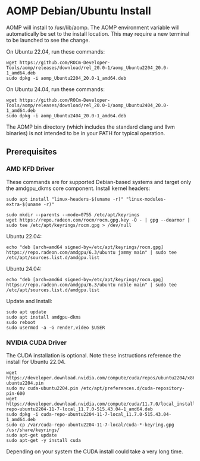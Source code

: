 # AOMP Debian/Ubuntu Install 
AOMP will install to /usr/lib/aomp. The AOMP environment variable will automatically be set to the install location. This may require a new terminal to be launched to see the change.<br>

On Ubuntu 22.04,  run these commands:
```
wget https://github.com/ROCm-Developer-Tools/aomp/releases/download/rel_20.0-1/aomp_Ubuntu2204_20.0-1_amd64.deb
sudo dpkg -i aomp_Ubuntu2204_20.0-1_amd64.deb
```
On Ubuntu 24.04,  run these commands:
```
wget https://github.com/ROCm-Developer-Tools/aomp/releases/download/rel_20.0-1/aomp_Ubuntu2404_20.0-1_amd64.deb
sudo dpkg -i aomp_Ubuntu2404_20.0-1_amd64.deb
```

The AOMP bin directory (which includes the standard clang and llvm binaries) is not intended to be in your PATH for typical operation.

## Prerequisites
### AMD KFD Driver
These commands are for supported Debian-based systems and target only the amdgpu_dkms core component.
Install kernel headers:
```
sudo apt install "linux-headers-$(uname -r)" "linux-modules-extra-$(uname -r)"
```
```
sudo mkdir --parents --mode=0755 /etc/apt/keyrings
wget https://repo.radeon.com/rocm/rocm.gpg.key -O - | gpg --dearmor | sudo tee /etc/apt/keyrings/rocm.gpg > /dev/null
```
Ubuntu 22.04:
```
echo "deb [arch=amd64 signed-by=/etc/apt/keyrings/rocm.gpg] https://repo.radeon.com/amdgpu/6.3/ubuntu jammy main" | sudo tee /etc/apt/sources.list.d/amdgpu.list
```
Ubuntu 24.04:
```
echo "deb [arch=amd64 signed-by=/etc/apt/keyrings/rocm.gpg] https://repo.radeon.com/amdgpu/6.3/ubuntu noble main" | sudo tee /etc/apt/sources.list.d/amdgpu.list
```

Update and Install:
```
sudo apt update
sudo apt install amdgpu-dkms
sudo reboot
sudo usermod -a -G render,video $USER
```

### NVIDIA CUDA Driver
The CUDA installation is optional.
Note these instructions reference the install for Ubuntu 22.04.
```
wget https://developer.download.nvidia.com/compute/cuda/repos/ubuntu2204/x86_64/cuda-ubuntu2204.pin
sudo mv cuda-ubuntu2204.pin /etc/apt/preferences.d/cuda-repository-pin-600
wget https://developer.download.nvidia.com/compute/cuda/11.7.0/local_installers/cuda-repo-ubuntu2204-11-7-local_11.7.0-515.43.04-1_amd64.deb
sudo dpkg -i cuda-repo-ubuntu2204-11-7-local_11.7.0-515.43.04-1_amd64.deb
sudo cp /var/cuda-repo-ubuntu2204-11-7-local/cuda-*-keyring.gpg /usr/share/keyrings/
sudo apt-get update
sudo apt-get -y install cuda
```
Depending on your system the CUDA install could take a very long time.
